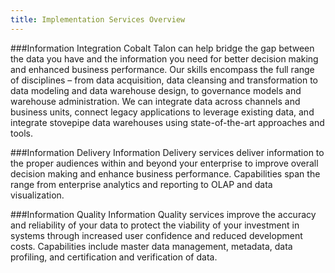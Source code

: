 ```yaml
---
title: Implementation Services Overview
---
```


###Information Integration
Cobalt Talon can help bridge the gap between the data you have and the information you need for better decision making and enhanced business performance. Our skills encompass the full range of disciplines – from data acquisition, data cleansing and transformation to data modeling and data warehouse design, to governance models and warehouse administration. We can integrate data across channels and business units, connect legacy applications to leverage existing data, and integrate stovepipe data warehouses using state-of-the-art approaches and tools.

###Information Delivery
Information Delivery services deliver information to the proper audiences within and beyond your enterprise to improve overall decision making and enhance business performance. Capabilities span the range from enterprise analytics and reporting to OLAP and data visualization.

###Information Quality
Information Quality services improve the accuracy and reliability of your data to protect the viability of your investment in systems through increased user confidence and reduced development costs. Capabilities include master data management, metadata, data profiling, and certification and verification of data.
